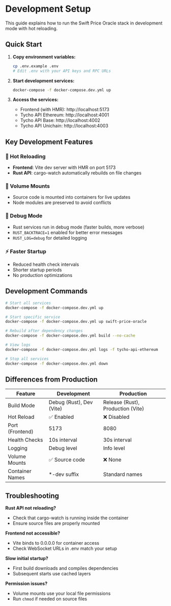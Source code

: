 # Development Setup

This guide explains how to run the Swift Price Oracle stack in development mode with hot reloading.

## Quick Start

1. **Copy environment variables:**
   ```bash
   cp .env.example .env
   # Edit .env with your API keys and RPC URLs
   ```

2. **Start development services:**
   ```bash
   docker-compose -f docker-compose.dev.yml up
   ```

3. **Access the services:**
   - Frontend (with HMR): http://localhost:5173
   - Tycho API Ethereum: http://localhost:4001
   - Tycho API Base: http://localhost:4002
   - Tycho API Unichain: http://localhost:4003

## Key Development Features

### 🔄 Hot Reloading
- **Frontend**: Vite dev server with HMR on port 5173
- **Rust API**: cargo-watch automatically rebuilds on file changes

### 📁 Volume Mounts
- Source code is mounted into containers for live updates
- Node modules are preserved to avoid conflicts

### 🐛 Debug Mode
- Rust services run in debug mode (faster builds, more verbose)
- `RUST_BACKTRACE=1` enabled for better error messages
- `RUST_LOG=debug` for detailed logging

### ⚡ Faster Startup
- Reduced health check intervals
- Shorter startup periods
- No production optimizations

## Development Commands

```bash
# Start all services
docker-compose -f docker-compose.dev.yml up

# Start specific service
docker-compose -f docker-compose.dev.yml up swift-price-oracle

# Rebuild after dependency changes
docker-compose -f docker-compose.dev.yml build --no-cache

# View logs
docker-compose -f docker-compose.dev.yml logs -f tycho-api-ethereum

# Stop all services
docker-compose -f docker-compose.dev.yml down
```

## Differences from Production

| Feature | Development | Production |
|---------|------------|------------|
| Build Mode | Debug (Rust), Dev (Vite) | Release (Rust), Production (Vite) |
| Hot Reload | ✅ Enabled | ❌ Disabled |
| Port (Frontend) | 5173 | 8080 |
| Health Checks | 10s interval | 30s interval |
| Logging | Debug level | Info level |
| Volume Mounts | ✅ Source code | ❌ None |
| Container Names | *-dev suffix | Standard names |

## Troubleshooting

**Rust API not reloading?**
- Check that cargo-watch is running inside the container
- Ensure source files are properly mounted

**Frontend not accessible?**
- Vite binds to 0.0.0.0 for container access
- Check WebSocket URLs in .env match your setup

**Slow initial startup?**
- First build downloads and compiles dependencies
- Subsequent starts use cached layers

**Permission issues?**
- Volume mounts use your local file permissions
- Run `chmod` if needed on source files